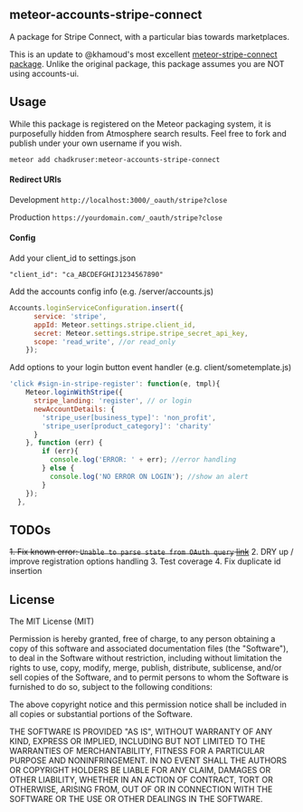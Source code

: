 meteor-accounts-stripe-connect
-----

A package for Stripe Connect, with a particular bias towards marketplaces.

This is an update to @khamoud's most excellent [meteor-stripe-connect package](https://github.com/khamoud/meteor-accounts-stripe). Unlike the original package, this package assumes you are NOT using accounts-ui.

## Usage

While this package is registered on the Meteor packaging system, it is purposefully hidden from Atmosphere search results. Feel free to fork and publish under your own username if you wish.

`meteor add chadkruser:meteor-accounts-stripe-connect`

#### Redirect URIs
Development
`http://localhost:3000/_oauth/stripe?close`

Production
`https://yourdomain.com/_oauth/stripe?close`

#### Config
Add your client_id to settings.json
```
"client_id": "ca_ABCDEFGHIJ1234567890"
```

Add the accounts config info (e.g. /server/accounts.js)
```javascript
Accounts.loginServiceConfiguration.insert({
      service: 'stripe',
      appId: Meteor.settings.stripe.client_id,
      secret: Meteor.settings.stripe.stripe_secret_api_key,
      scope: 'read_write', //or read_only
    });
```
Add options to your login button event handler (e.g. client/sometemplate.js)
```javascript
'click #sign-in-stripe-register': function(e, tmpl){
    Meteor.loginWithStripe({
      stripe_landing: 'register', // or login
      newAccountDetails: {
        'stripe_user[business_type]': 'non_profit',
        'stripe_user[product_category]': 'charity'
      }
    }, function (err) {
        if (err){
          console.log('ERROR: ' + err); //error handling
        } else {
          console.log('NO ERROR ON LOGIN'); //show an alert
        }
    });
  },
```

## TODOs
~~1. Fix known error: `Unable to parse state from OAuth query` [link](https://github.com/PauliBuccini/meteor-accounts-linkedin/issues/4)~~
2. DRY up / improve registration options handling
3. Test coverage
4. Fix duplicate id insertion


## License

The MIT License (MIT)

Permission is hereby granted, free of charge, to any person obtaining a copy
of this software and associated documentation files (the "Software"), to deal
in the Software without restriction, including without limitation the rights
to use, copy, modify, merge, publish, distribute, sublicense, and/or sell
copies of the Software, and to permit persons to whom the Software is
furnished to do so, subject to the following conditions:

The above copyright notice and this permission notice shall be included in all
copies or substantial portions of the Software.

THE SOFTWARE IS PROVIDED "AS IS", WITHOUT WARRANTY OF ANY KIND, EXPRESS OR
IMPLIED, INCLUDING BUT NOT LIMITED TO THE WARRANTIES OF MERCHANTABILITY,
FITNESS FOR A PARTICULAR PURPOSE AND NONINFRINGEMENT. IN NO EVENT SHALL THE
AUTHORS OR COPYRIGHT HOLDERS BE LIABLE FOR ANY CLAIM, DAMAGES OR OTHER
LIABILITY, WHETHER IN AN ACTION OF CONTRACT, TORT OR OTHERWISE, ARISING FROM,
OUT OF OR IN CONNECTION WITH THE SOFTWARE OR THE USE OR OTHER DEALINGS IN THE
SOFTWARE.
